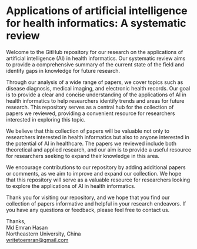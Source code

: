 # Applications of artificial intelligence for health informatics: A systematic review

Welcome to the GitHub repository for our research on the applications of artificial intelligence (AI) in health informatics. Our systematic review aims to provide a comprehensive summary of the current state of the field and identify gaps in knowledge for future research.

Through our analysis of a wide range of papers, we cover topics such as disease diagnosis, medical imaging, and electronic health records. Our goal is to provide a clear and concise understanding of the applications of AI in health informatics to help researchers identify trends and areas for future research. This repository serves as a central hub for the collection of papers we reviewed, providing a convenient resource for researchers interested in exploring this topic.

We believe that this collection of papers will be valuable not only to researchers interested in health informatics but also to anyone interested in the potential of AI in healthcare. The papers we reviewed include both theoretical and applied research, and our aim is to provide a useful resource for researchers seeking to expand their knowledge in this area.

We encourage contributions to our repository by adding additional papers or comments, as we aim to improve and expand our collection. We hope that this repository will serve as a valuable resource for researchers looking to explore the applications of AI in health informatics.

Thank you for visiting our repository, and we hope that you find our collection of papers informative and helpful in your research endeavors. If you have any questions or feedback, please feel free to contact us.

Thanks, <br>
Md Emran Hasan <br>
Northeastern University, China <br>
writetoemran@gmail.com <br>
